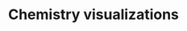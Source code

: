 ---
layout: project
title: Chemistry visualizations
color: '#3e7af9'
images:
  - equilibrium
link: https://tyxchen.github.io/chem-visualizations
summary:
  task: Created interactive HTML5 Canvas visualizations for Le Chatelier's principle and the Combined Gas Law. Implemented automatic canvas scrolling, collision mechanics, and two-way data flow models.
  skills-used: JS, CSS3
  source: <https://github.com/tyxchen/chem-visualizations>
---